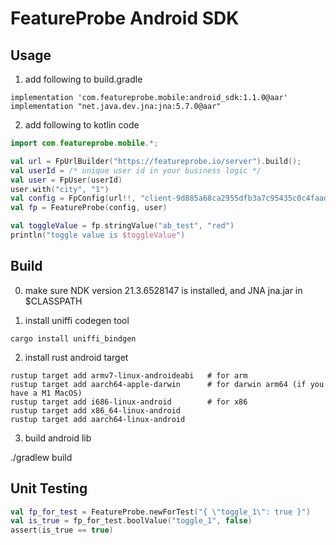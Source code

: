 # FeatureProbe Android SDK

## Usage

1. add following to build.gradle

```console
implementation 'com.featureprobe.mobile:android_sdk:1.1.0@aar'
implementation "net.java.dev.jna:jna:5.7.0@aar"
```

2. add following to kotlin code

```kotlin
import com.featureprobe.mobile.*;

val url = FpUrlBuilder("https://featureprobe.io/server").build();
val userId = /* unique user id in your business logic */
val user = FpUser(userId)
user.with("city", "1")
val config = FpConfig(url!!, "client-9d885a68ca2955dfb3a7c95435c0c4faad70b50d", 10u, true)
val fp = FeatureProbe(config, user)

val toggleValue = fp.stringValue("ab_test", "red")
println("toggle value is $toggleValue")

```


## Build

0. make sure NDK version 21.3.6528147 is installed, and JNA jna.jar in $CLASSPATH

1. install uniffi codegen tool

`cargo install uniffi_bindgen`

2. install rust android target

```console
rustup target add armv7-linux-androideabi   # for arm
rustup target add aarch64-apple-darwin      # for darwin arm64 (if you have a M1 MacOS)
rustup target add i686-linux-android        # for x86
rustup target add x86_64-linux-android
rustup target add aarch64-linux-android
```

3. build android lib

./gradlew build  

## Unit Testing

```kotlin
val fp_for_test = FeatureProbe.newForTest("{ \"toggle_1\": true }")
val is_true = fp_for_test.boolValue("toggle_1", false)
assert(is_true == true)
```